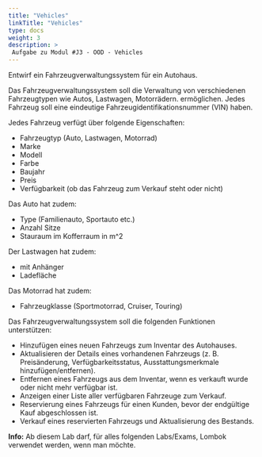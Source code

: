```yaml
---
title: "Vehicles"
linkTitle: "Vehicles"
type: docs
weight: 3
description: >
 Aufgabe zu Modul #J3 - OOD - Vehicles
---
```


Entwirf ein Fahrzeugverwaltungssystem für ein Autohaus.

Das Fahrzeugverwaltungssystem soll die Verwaltung von verschiedenen Fahrzeugtypen wie Autos, Lastwagen, Motorrädern. ermöglichen. 
Jedes Fahrzeug soll eine eindeutige Fahrzeugidentifikationsnummer (VIN) haben.

Jedes Fahrzeug verfügt über folgende Eigenschaften:
- Fahrzeugtyp (Auto, Lastwagen, Motorrad)
- Marke
- Modell
- Farbe
- Baujahr
- Preis
- Verfügbarkeit (ob das Fahrzeug zum Verkauf steht oder nicht)

Das Auto hat zudem:
- Type (Familienauto, Sportauto etc.)
- Anzahl Sitze
- Stauraum im Kofferraum in m^2

Der Lastwagen hat zudem:
- mit Anhänger
- Ladefläche

Das Motorrad hat zudem:
- Fahrzeugklasse (Sportmotorrad, Cruiser, Touring)

Das Fahrzeugverwaltungssystem soll die folgenden Funktionen unterstützen:
- Hinzufügen eines neuen Fahrzeugs zum Inventar des Autohauses.
- Aktualisieren der Details eines vorhandenen Fahrzeugs (z. B. Preisänderung, Verfügbarkeitsstatus, Ausstattungsmerkmale hinzufügen/entfernen).
- Entfernen eines Fahrzeugs aus dem Inventar, wenn es verkauft wurde oder nicht mehr verfügbar ist.
- Anzeigen einer Liste aller verfügbaren Fahrzeuge zum Verkauf.
- Reservierung eines Fahrzeugs für einen Kunden, bevor der endgültige Kauf abgeschlossen ist.
- Verkauf eines reservierten Fahrzeugs und Aktualisierung des Bestands.

**Info:** Ab diesem Lab darf, für alles folgenden Labs/Exams, Lombok verwendet werden, wenn man möchte.